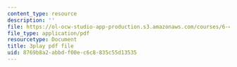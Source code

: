 ```yaml
---
content_type: resource
description: ''
file: https://ol-ocw-studio-app-production.s3.amazonaws.com/courses/6-450-principles-of-digital-communications-i-fall-2006/8769b8a2abbdf00ec6c8835c55d13535_kJR59TZz1CI.pdf
file_type: application/pdf
resourcetype: Document
title: 3play pdf file
uid: 8769b8a2-abbd-f00e-c6c8-835c55d13535
---
```

